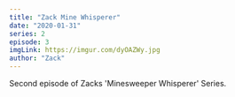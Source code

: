 ```yaml
---
title: "Zack Mine Whisperer"
date: "2020-01-31"
series: 2
episode: 3
imgLink: https://imgur.com/dyOAZWy.jpg
author: "Zack"
---
```


Second episode of Zacks 'Minesweeper Whisperer' Series.
